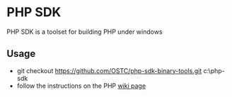 # PHP SDK

PHP SDK is a toolset for building PHP under windows

## Usage

- git checkout https://github.com/OSTC/php-sdk-binary-tools.git c:\php-sdk
- follow the instructions on the PHP [wiki page](https://wiki.php.net/internals/windows/stepbystepbuild "PHP wiki page")